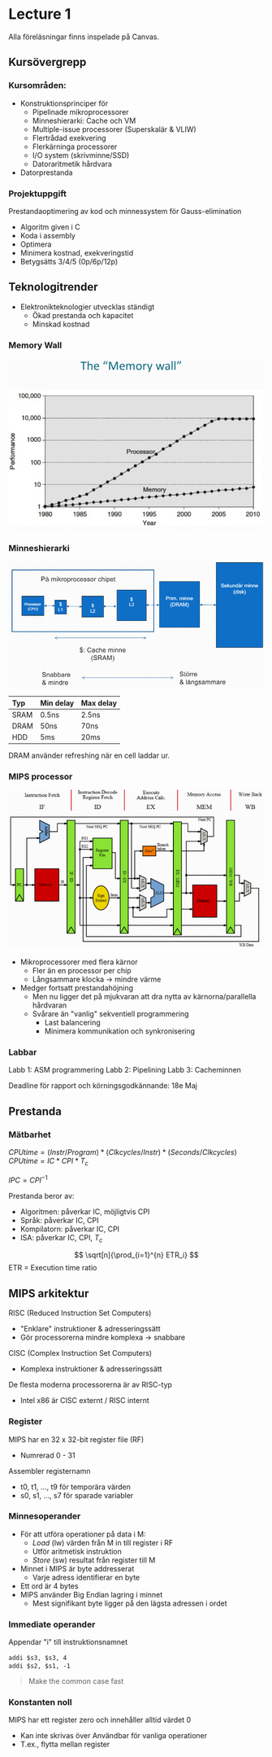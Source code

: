 # Lecture 1

Alla föreläsningar finns inspelade på Canvas.

## Kursövergrepp
<!-- ![Sky Lake CPU architecture](skylake.png) -->

### Kursområden:
- Konstruktionsprinciper för
  - Pipelinade mikroprocessorer
  - Minneshierarki: Cache och VM
  - Multiple-issue processorer (Superskalär & VLIW)
  - Flertrådad exekvering
  - Flerkärninga processorer
  - I/O system (skrivminne/SSD)
  - Datoraritmetik hårdvara
- Datorprestanda


### Projektuppgift
Prestandaoptimering av kod och minnessystem för Gauss-elimination

- Algoritm given i C
- Koda i assembly
- Optimera
- Minimera kostnad, exekveringstid
- Betygsätts 3/4/5 (0p/6p/12p)

## Teknologitrender

- Elektronikteknologier utvecklas ständigt
  - Ökad prestanda och kapacitet
  - Minskad kostnad

### Memory Wall
![memwall](memwall.png)


### Minneshierarki
![hier](memhier.png)

| Typ  | Min delay | Max delay |
| :--- | :-------- | :-------- |
| SRAM | 0.5ns     | 2.5ns     |
| DRAM | 50ns      | 70ns      |
| HDD  | 5ms       | 20ms      |

DRAM använder refreshing när en cell laddar ur.


### MIPS processor
![mips](mips.png)

- Mikroprocessorer med flera kärnor
  - Fler än en processor per chip
  - Långsammare klocka -> mindre värme
- Medger fortsatt prestandahöjning
  - Men nu ligger det på mjukvaran att dra nytta av kärnorna/parallella hårdvaran
  - Svårare än "vanlig" sekventiell programmering
    - Last balancering
    - Minimera kommunikation och synkronisering


### Labbar

Labb 1: ASM programmering
Labb 2: Pipelining
Labb 3: Cacheminnen

Deadline för rapport och körningsgodkännande: 18e Maj

## Prestanda

### Mätbarhet

$CPU time = (Instr / Program) * (Clk cycles / Instr) * (Seconds / Clk cycles)$
$CPU time = IC * CPI * T_c$

$IPC = CPI^{-1}$

Prestanda beror av:
- Algoritmen: påverkar IC, möjligtvis CPI
- Språk: påverkar IC, CPI
- Kompilatorn: påverkar IC, CPI
- ISA: påverkar IC, CPI, $T_c$

$$
\sqrt[n]{\prod_{i=1}^{n} ETR_i}
$$
ETR = Execution time ratio

## MIPS arkitektur

RISC (Reduced Instruction Set Computers)
- "Enklare" instruktioner & adresseringssätt
- Gör processorerna mindre komplexa -> snabbare
  
CISC (Complex Instruction Set Computers)
- Komplexa instruktioner & adresseringssätt

De flesta moderna processorerna är av RISC-typ
- Intel x86 är CISC externt / RISC internt

### Register
MIPS har en 32 x 32-bit register file (RF)
- Numrerad 0 - 31

Assembler registernamn
- t0, t1, ..., t9 för temporära värden
- s0, s1, ..., s7 för sparade variabler 

### Minnesoperander
- För att utföra operationer på data i M:
  - *Load* (lw) värden från M in till register i RF
  - Utför aritmetisk instruktion
  - *Store* (sw) resultat från register till M
- Minnet i MIPS är byte addresserat
  - Varje adress identifierar en byte
- Ett ord är 4 bytes
- MIPS använder Big Endian lagring i minnet
  - Mest signifikant byte ligger på den lägsta adressen i ordet

### Immediate operander
Appendar "i" till instruktionsnamnet

    addi $s3, $s3, 4
    addi $s2, $s1, -1

>Make the common case fast

### Konstanten noll
MIPS har ett register zero och innehåller alltid värdet 0
- Kan inte skrivas över
Användbar för vanliga operationer
- T.ex., flytta mellan register